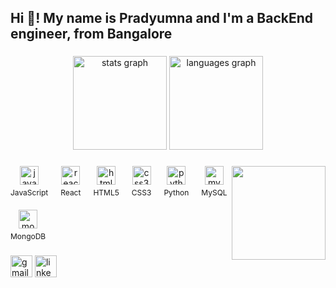 <h2 align="left">Hi 👋! My name is Pradyumna and I'm a BackEnd engineer, from Bangalore</h2>

###

<div align="center">
  <img src="https://github-readme-stats.vercel.app/api?username=pradyumna-d&hide_title=false&hide_rank=false&show_icons=true&include_all_commits=true&count_private=true&disable_animations=false&theme=dracula&locale=en&hide_border=false" height="150" alt="stats graph"  />
  <img src="https://github-readme-stats.vercel.app/api/top-langs?username=pradyumna-d&locale=en&hide_title=false&layout=compact&card_width=320&langs_count=5&theme=dracula&hide_border=false" height="150" alt="languages graph"  />
</div>

###

<img align="right" height="150" src="https://i.imgflip.com/65efzo.gif"  />

###

<div align="left" style="display: flex; flex-wrap: wrap; gap: 20px;">
  <div style="text-align: center;">
    <img src="https://cdn.jsdelivr.net/gh/devicons/devicon/icons/javascript/javascript-original.svg" height="30" alt="javascript logo"  />
    <p style="font-size: 12px; margin: 5px 0 0 0;">JavaScript</p>
  </div>
  <div style="text-align: center;">
    <img src="https://cdn.jsdelivr.net/gh/devicons/devicon/icons/react/react-original.svg" height="30" alt="react logo"  />
    <p style="font-size: 12px; margin: 5px 0 0 0;">React</p>
  </div>
  <div style="text-align: center;">
    <img src="https://cdn.jsdelivr.net/gh/devicons/devicon/icons/html5/html5-original.svg" height="30" alt="html5 logo"  />
    <p style="font-size: 12px; margin: 5px 0 0 0;">HTML5</p>
  </div>
  <div style="text-align: center;">
    <img src="https://cdn.jsdelivr.net/gh/devicons/devicon/icons/css3/css3-original.svg" height="30" alt="css3 logo"  />
    <p style="font-size: 12px; margin: 5px 0 0 0;">CSS3</p>
  </div>
  <div style="text-align: center;">
    <img src="https://cdn.jsdelivr.net/gh/devicons/devicon/icons/python/python-original.svg" height="30" alt="python logo"  />
    <p style="font-size: 12px; margin: 5px 0 0 0;">Python</p>
  </div>
  <div style="text-align: center;">
    <img src="https://cdn.jsdelivr.net/gh/devicons/devicon/icons/mysql/mysql-original.svg" height="30" alt="mysql logo"  />
    <p style="font-size: 12px; margin: 5px 0 0 0;">MySQL</p>
  </div>
  <div style="text-align: center;">
    <img src="https://cdn.jsdelivr.net/gh/devicons/devicon/icons/mongodb/mongodb-original.svg" height="30" alt="mongodb logo"  />
    <p style="font-size: 12px; margin: 5px 0 0 0;">MongoDB</p>
  </div>
</div>

###

<div align="left">
  <img src="https://img.shields.io/static/v1?message=Gmail&logo=gmail&label=&color=D14836&logoColor=white&labelColor=&style=for-the-badge" height="35" alt="gmail logo"  />
  <a href="https://www.linkedin.com/in/pradyumna-dronumraju/" target="_blank">
    <img src="https://img.shields.io/static/v1?message=LinkedIn&logo=linkedin&label=&color=0077B5&logoColor=white&labelColor=&style=for-the-badge" height="35" alt="linkedin logo"  />
  </a>
</div>

###

<br clear="both">
